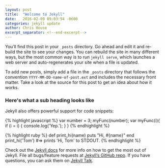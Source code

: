 ```yaml
---
layout: post
title:  "Welcome to Jekyll"
date:   2016-02-09 09:03:54 -0600
categories: jekyll update
author: Chris House
excerpt_separator: <!--end-excerpt-->
---
```

You’ll find this post in your `_posts` directory. Go ahead and edit it and re-build the site to see your changes. You can rebuild the site in many different ways, but the most common way is to run `jekyll serve`, which launches a web server and auto-regenerates your site when a file is updated.

To add new posts, simply add a file in the `_posts` directory that follows the convention `YYYY-MM-DD-name-of-post.ext` and includes the necessary front matter. Take a look at the source for this post to get an idea about how it works.<!--end-excerpt-->

<h3>Here's what a sub heading looks like</h3>

Jekyll also offers powerful support for code snippets:

{% highlight javascript %}
var number = 3;
myFunc(number);
var myFunc(i){
  if (i = i) {
    console.log('Yep.');
  }
}
{% endhighlight %}

{% highlight ruby %}
def print_hi(name)
  puts "Hi, #{name}"
end
print_hi('Tom')
#=> prints 'Hi, Tom' to STDOUT.
{% endhighlight %}

Check out the [Jekyll docs][jekyll-docs] for more info on how to get the most out of Jekyll. File all bugs/feature requests at [Jekyll’s GitHub repo][jekyll-gh]. If you have questions, you can ask them on [Jekyll Talk][jekyll-talk].

[jekyll-docs]: http://jekyllrb.com/docs/home
[jekyll-gh]:   https://github.com/jekyll/jekyll
[jekyll-talk]: https://talk.jekyllrb.com/

